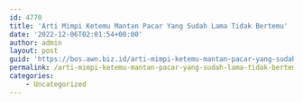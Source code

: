 ```yaml
---
id: 4770
title: 'Arti Mimpi Ketemu Mantan Pacar Yang Sudah Lama Tidak Bertemu'
date: '2022-12-06T02:01:54+00:00'
author: admin
layout: post
guid: 'https://bos.awn.biz.id/arti-mimpi-ketemu-mantan-pacar-yang-sudah-lama-tidak-bertemu/'
permalink: /arti-mimpi-ketemu-mantan-pacar-yang-sudah-lama-tidak-bertemu/
categories:
    - Uncategorized
---
```


